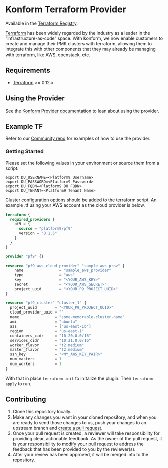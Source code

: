 # Konform Terraform Provider

Available in the [Terraform Registry](https://registry.terraform.io/namespaces/platform9).

[Terraform](https://www.terraform.io/) has been widely regarded by the industry as a leader in the “infrastructure-as-code” space. With konform, we now enable customers to create and manage their PMK clusters with terraform, allowing them to integrate this with other components that they may already be managing with terraform, like AWS, openstack, etc.

## Requirements

- [Terraform](https://www.terraform.io/downloads.html) >= 0.12.x

## Using the Provider

See the [Konform Provider documentation](https://registry.terraform.io/providers/platform9/pf9/latest/docs) to lean about using the provider.

## Example TF

Refer to our [Community repo](https://github.com/Platform9-Community/terraform-pf9-examples) for examples of how to use the provider.

### Getting Started

Please set the following values in your environment or source them from a script.

```shell
export DU_USERNAME=<Platform9 Username>
export DU_PASSWORD=<Platform9 Password>
export DU_FQDN=<Platform9 DU FQDN>
export DU_TENANT=<Platform9 Tenant Name>
```

Cluster configuration options should be added to the terraform script. An example .tf using your AWS account as the cloud provider is below.

```terraform
terraform {
  required_providers {
    pf9 = {
      source = "platform9/pf9"
      version = "0.1.5"
    }
  }
}

provider "pf9" {}

resource "pf9_aws_cloud_provider" "sample_aws_prov" {
    name                = "sample_aws_provider"
    type                = "aws"
    key                 = "<YOUR_AWS_KEY>"
    secret              = "<YOUR_AWS_SECRET>"
    project_uuid        = "<YOUR_P9_PROJECT_UUID>"
}

resource "pf9_cluster" "cluster_1" {
  project_uuid        = "<YOUR_P9_PROJECT_UUID>"
  cloud_provider_uuid = ""
  name                = "some-memorable-cluster-name"
  ami                 = "ubuntu"
  azs                 = ["us-east-1b"]
  region              = "us-east-1"
  containers_cidr     = "10.20.0.0/16"
  services_cidr       = "10.21.0.0/16"
  worker_flavor       = "t2.medium"
  master_flavor       = "t2.medium"
  ssh_key             = "<MY_AWS_KEY_PAIR>"
  num_masters         = 1
  num_workers         = 1
}
```

With that in place `terraform init` to initalize the plugin.
Then `terraform apply` to run.

## Contributing

1. Clone this repository locally.
2. Make any changes you want in your cloned repository, and when you are ready to send those changes to us, push your changes to an upstream branch and [create a pull request](https://help.github.com/articles/creating-a-pull-request/).
3. Once your pull request is created, a reviewer will take responsibility for providing clear, actionable feedback. As the owner of the pull request, it is your responsibility to modify your pull request to address the feedback that has been provided to you by the reviewer(s).
4. After your review has been approved, it will be merged into to the repository.
